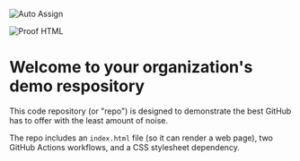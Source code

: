 ![Auto Assign](https://github.com/Proyecto-Batalla-Naval/demo-repository/actions/workflows/auto-assign.yml/badge.svg)

![Proof HTML](https://github.com/Proyecto-Batalla-Naval/demo-repository/actions/workflows/proof-html.yml/badge.svg)

# Welcome to your organization's demo respository
This code repository (or "repo") is designed to demonstrate the best GitHub has to offer with the least amount of noise.

The repo includes an `index.html` file (so it can render a web page), two GitHub Actions workflows, and a CSS stylesheet dependency.
